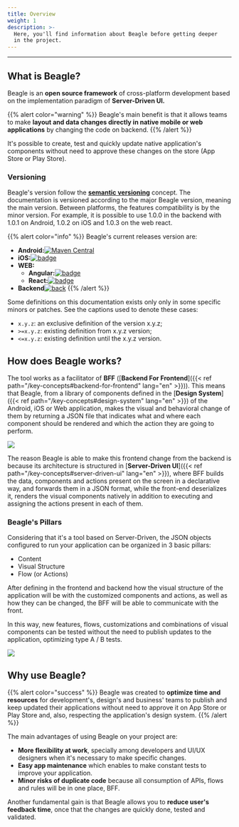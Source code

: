 ```yaml
---
title: Overview
weight: 1
description: >-
  Here, you'll find information about Beagle before getting deeper
  in the project.
---
```


---

## What is Beagle?

Beagle is an **open source framework** of cross-platform development based on the implementation paradigm of **Server-Driven UI.**

{{% alert color="warning" %}}
 Beagle's main benefit is that it allows teams to make **layout and data changes directly in native mobile or web applications** by changing the code on backend. 
{{% /alert %}}

It's possible to create, test and quickly update native application's components without need to approve these changes on the store (App Store or Play Store).

### Versioning

Beagle's version follow the [**semantic versioning**](https://semver.org/) concept. The documentation is versioned according to the major Beagle version, meaning the main version. Between platforms, the features compatibility is by the minor version. For example, it is possible to use 1.0.0 in the backend with 1.0.1 on Android, 1.0.2 on iOS and 1.0.3 on the web react. 

{{% alert color="info" %}}
Beagle's current releases version are: 

* **Android:**[![Maven Central](https://img.shields.io/maven-central/v/br.com.zup.beagle/android)](https://mvnrepository.com/artifact/br.com.zup.beagle/android)
* **iOS:**[![badge](https://img.shields.io/cocoapods/v/Beagle)](https://cocoapods.org/pods/Beagle)
* **WEB:** 
  * **Angular:**[![badge](https://img.shields.io/npm/v/@zup-it/beagle-angular?logo=Angular)](https://github.com/ZupIT/beagle-web-angular)
  * **React:**[![badge](https://img.shields.io/npm/v/@zup-it/beagle-react?logo=React)](https://github.com/ZupIT/beagle-web-react)
* **Backend**[![back](https://camo.githubusercontent.com/27998a386042ecb2cae7b9f09ae159bd07c935bd/68747470733a2f2f696d672e736869656c64732e696f2f6d6176656e2d63656e7472616c2f762f62722e636f6d2e7a75702e626561676c652f6672616d65776f726b)](https://mvnrepository.com/artifact/br.com.zup.beagle/framework)
{{% /alert %}}

Some definitions on this documentation exists only only in some specific minors or patches. See the captions used to denote these cases:

* `x.y.z`: an exclusive definition of the version x.y.z; 
* `>=x.y.z`: existing definition from x.y.z version;
* `<=x.y.z`: existing definition until the x.y.z version. 

## How does Beagle works?

The tool works as a facilitator of **BFF** \([**Backend For Frontend**]({{< ref path="/key-concepts#backend-for-frontend" lang="en" >}})\). This means that Beagle, from a library of components defined in the [**Design System**]({{< ref path="/key-concepts#design-system" lang="en" >}}) of the Android, iOS or Web application, makes the visual and behavioral change of them by returning a JSON file that indicates what and where each component should be rendered and which the action they are going to perform.

![](/shared/beaglemobileback.png)

  
The reason Beagle is able to make this frontend change from the backend is because its architecture is structured in [**Server-Driven UI**]({{< ref path="/key-concepts#server-driven-ui" lang="en" >}}), where BFF builds the data, components and actions present on the screen in a declarative way, and forwards them in a JSON format, while the front-end deserializes it, renders the visual components natively in addition to executing and assigning the actions present in each of them.

### Beagle's Pillars 

Considering that it's a tool based on Server-Driven, the JSON objects configured to run your application can be organized in 3 basic pillars: 

* Content
* Visual Structure 
* Flow \(or Actions\) 

After defining in the frontend and backend how the visual structure of the application will be with the customized components and actions, as well as how they can be changed, the BFF will be able to communicate with the front.

In this way, new features, flows, customizations and combinations of visual components can be tested without the need to publish updates to the application, optimizing type A / B tests.

![](/shared/beaglecomp.png)

## Why use Beagle?

{{% alert color="success" %}}
Beagle was created to **optimize time and resources** for development's, design's and business' teams to publish and keep updated their applications without need to approve it on App Store or Play Store and, also, respecting the application's design system. 
{{% /alert %}}

The main advantages of using Beagle on your project are: 

* **More flexibility at work**, specially among developers and UI/UX designers when it's necessary to make specific changes.  
* **Easy app maintenance** which enables to make constant tests to improve your application.  
* **Minor risks of duplicate code** because all consumption of APIs, flows and rules will be in one place, BFF.

Another fundamental gain is that Beagle allows you to **reduce user's feedback time**, once that the changes are quickly done, tested and validated.
